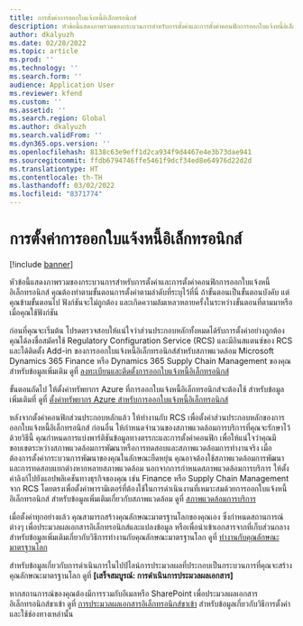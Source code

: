 ```yaml
---
title: การตั้งค่าการออกใบแจ้งหนี้อิเล็กทรอนิกส์
description: หัวข้อนี้แสดงภาพรวมของกระบวนการสำหรับการตั้งค่าและการตั้งค่าคอนฟิกการออกใบแจ้งหนี้อิเล็กทรอนิกส์
author: dkalyuzh
ms.date: 02/28/2022
ms.topic: article
ms.prod: ''
ms.technology: ''
ms.search.form: ''
audience: Application User
ms.reviewer: kfend
ms.custom: ''
ms.assetid: ''
ms.search.region: Global
ms.author: dkalyuzh
ms.search.validFrom: ''
ms.dyn365.ops.version: ''
ms.openlocfilehash: 8138c63e9eff1d2ca934f9d4467e4e3b73dae941
ms.sourcegitcommit: ffdb6794746ffe5461f9dcf34ed8e64976d22d2d
ms.translationtype: HT
ms.contentlocale: th-TH
ms.lasthandoff: 03/02/2022
ms.locfileid: "8371774"
---
```

# <a name="electronic-invoicing-setup"></a>การตั้งค่าการออกใบแจ้งหนี้อิเล็กทรอนิกส์

[!include [banner](../includes/banner.md)]

หัวข้อนี้แสดงภาพรวมของกระบวนการสำหรับการตั้งค่าและการตั้งค่าคอนฟิกการออกใบแจ้งหนี้อิเล็กทรอนิกส์ คุณต้องทำตามขั้นตอนการตั้งค่าตามลำดับที่ระบุไว้ที่นี่ ถ้าขั้นตอนเป็นขั้นตอนบังคับ แต่คุณข้ามขั้นตอนไป ฟังก์ชันจะไม่ถูกต้อง และเกิดความล้มเหลวหลายครั้งในระหว่างขั้นตอนที่ตามมาหรือเมื่อคุณใช้ฟังก์ชัน 

ก่อนที่คุณจะเริ่มต้น โปรดตรวจสอบให้แน่ใจว่าส่วนประกอบหลักทั้งหมดได้รับการตั้งค่าอย่างถูกต้อง คุณได้ลงชื่อสมัครใช้ Regulatory Configuration Service (RCS) และมีอินสแตนซ์ของ RCS และได้ติดตั้ง Add-in ของการออกใบแจ้งหนี้อิเล็กทรอนิกส์สำหรับสภาพแวดล้อม Microsoft Dynamics 365 Finance หรือ Dynamics 365 Supply Chain Management ของคุณ สำหรับข้อมูลเพิ่มเติม ดูที่ [ลงทะเบียนและติดตั้งการออกใบแจ้งหนี้อิเล็กทรอนิกส์](e-invoicing-install-add-in-microservices-lcs.md)

ขั้นตอนถัดไป ให้ตั้งค่าทรัพยากร Azure ที่การออกใบแจ้งหนี้อิเล็กทรอนิกส์จะต้องใช้ สำหรับข้อมูลเพิ่มเติมที่ ดูที่ [ตั้งค่าทรัพยากร Azure สำหรับการออกใบแจ้งหนี้อิเล็กทรอนิกส์](e-invoicing-set-up-azure-resources.md)

หลังจากตั้งค่าคอนฟิกส่วนประกอบหลักแล้ว ให้ทำงานกับ RCS เพื่อตั้งค่าส่วนประกอบหลักของการออกใบแจ้งหนี้อิเล็กทรอนิกส์ ก่อนอื่น ให้กําหนดจํานวนของสภาพแวดล้อมการบริการที่คุณจะรักษาไว้ ด้วยวิธีนี้ คุณกําหนดการแบ่งพาร์ติชันข้อมูลทางตรรกะและการตั้งค่าคอนฟิก เพื่อให้แน่ใจว่าคุณมีขอบเขตระหว่างสภาพแวดล้อมการพัฒนาหรือการทดสอบและสภาพแวดล้อมการทำงานจริง เมื่อต้องการตั้งค่ากระบวนการพัฒนาของคุณในลักษณะยืดหยุ่น คุณอาจต้องใช้สภาพแวดล้อมการพัฒนาและการทดสอบแยกต่างหากหลายสภาพแวดล้อม นอกจากการกำหนดสภาพแวดล้อมการบริการ ให้ตั้งค่าลิงก์ไปยังแอปพลิเคชันทางธุรกิจของคุณ เช่น Finance หรือ Supply Chain Management จาก RCS โดยตรงเพื่อตั้งค่าพารามิเตอร์ที่ต้องใช้ในการดําเนินงานที่เหมาะสมด้วยการออกใบแจ้งหนี้อิเล็กทรอนิกส์ สำหรับข้อมูลเพิ่มเติมเกี่ยวกับสภาพแวดล้อม ดูที่ [สภาพแวดล้อมการบริการ](e-invoicing-service-environments.md)

เมื่อตั้งค่าทุกอย่างแล้ว คุณสามารถสร้างคุณลักษณะมาตรฐานโลกของคุณเอง ซึ่งกําหนดสถานการณ์ต่างๆ เพื่อประมวลผลเอกสารอิเล็กทรอนิกส์และแปลงข้อมูล หรือเพื่อนําเข้าเอกสารจากที่เก็บส่วนกลาง สำหรับข้อมูลเพิ่มเติมเกี่ยวกับวิธีการทำงานกับคุณลักษณะมาตรฐานโลก ดูที่ [ทำงานกับคุณลักษณะมาตรฐานโลก](e-invoicing-working-globalization-features.md)

สำหรับข้อมูลเกี่ยวกับการดำเนินการในไปป์ไลน์การประมวลผลที่ประกอบเป็นกระบวนการที่คุณจะสร้างคุณลักษณะมาตรฐานโลก ดูที่ **[เสร็จสมบูรณ์: การดำเนินการประมวลผลเอกสาร]**

หากสถานการณ์ของคุณต้องมีการรวมกับอีเมลหรือ SharePoint เพื่อประมวลผลเอกสารอิเล็กทรอนิกส์ขาเข้า ดูที่ [การประมวลผลเอกสารอิเล็กทรอนิกส์ขาเข้า](e-invoicing-process-incoming-electronic-documents.md) สำหรับข้อมูลเกี่ยวกับวิธีการตั้งค่าและใช้ช่องทางเหล่านั้น
